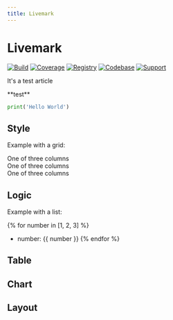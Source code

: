 ```yaml
---
title: Livemark
---
```


# Livemark

[![Build](https://img.shields.io/github/workflow/status/frictionlessdata/livemark/general/main)](https://github.com/frictionlessdata/livemark/actions)
[![Coverage](https://img.shields.io/codecov/c/github/frictionlessdata/livemark/main)](https://codecov.io/gh/frictionlessdata/livemark)
[![Registry](https://img.shields.io/pypi/v/livemark.svg)](https://pypi.python.org/pypi/livemark)
[![Codebase](https://img.shields.io/badge/codebase-github-brightgreen)](https://github.com/frictionlessdata/livemark)
[![Support](https://img.shields.io/badge/support-discord-brightgreen)](https://discord.com/channels/695635777199145130/695635777199145133)

It's a test article

<div>
**test**
</div>

```python
print('Hello World')
```

## Style

Example with a grid:

<div class="container">
<div class="row">
<div class="col-sm">
One of three columns
</div>
<div class="col-sm">
One of three columns
</div>
<div class="col-sm">
One of three columns
</div>
</div>
</div>

## Logic

Example with a list:

{% for number in [1, 2, 3] %}
- number: {{ number }}
{% endfor %}

## Table

## Chart

## Layout
